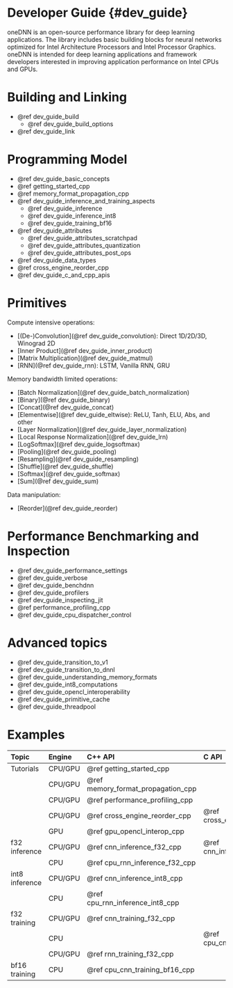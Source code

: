 Developer Guide {#dev_guide}
============================

oneDNN is an open-source performance library for deep learning applications.
The library includes basic building blocks for neural networks optimized
for Intel Architecture Processors and Intel Processor Graphics.
oneDNN is intended for deep learning applications and framework
developers interested in improving application performance
on Intel CPUs and GPUs.

# Building and Linking

 * @ref dev_guide_build
    * @ref dev_guide_build_options
 * @ref dev_guide_link

# Programming Model

 * @ref dev_guide_basic_concepts
 * @ref getting_started_cpp
 * @ref memory_format_propagation_cpp
 * @ref dev_guide_inference_and_training_aspects
   * @ref dev_guide_inference
   * @ref dev_guide_inference_int8
   * @ref dev_guide_training_bf16
 * @ref dev_guide_attributes
   * @ref dev_guide_attributes_scratchpad
   * @ref dev_guide_attributes_quantization
   * @ref dev_guide_attributes_post_ops
 * @ref dev_guide_data_types
 * @ref cross_engine_reorder_cpp
 * @ref dev_guide_c_and_cpp_apis

# Primitives

Compute intensive operations:
 * [(De-)Convolution](@ref dev_guide_convolution): Direct 1D/2D/3D, Winograd 2D
 * [Inner Product](@ref dev_guide_inner_product)
 * [Matrix Multiplication](@ref dev_guide_matmul)
 * [RNN](@ref dev_guide_rnn): LSTM, Vanilla RNN, GRU

Memory bandwidth limited operations:
 * [Batch Normalization](@ref dev_guide_batch_normalization)
 * [Binary](@ref dev_guide_binary)
 * [Concat](@ref dev_guide_concat)
 * [Elementwise](@ref dev_guide_eltwise): ReLU, Tanh, ELU, Abs, and other
 * [Layer Normalization](@ref dev_guide_layer_normalization)
 * [Local Response Normalization](@ref dev_guide_lrn)
 * [LogSoftmax](@ref dev_guide_logsoftmax)
 * [Pooling](@ref dev_guide_pooling)
 * [Resampling](@ref dev_guide_resampling)
 * [Shuffle](@ref dev_guide_shuffle)
 * [Softmax](@ref dev_guide_softmax)
 * [Sum](@ref dev_guide_sum)

Data manipulation:
 * [Reorder](@ref dev_guide_reorder)

# Performance Benchmarking and Inspection

 * @ref dev_guide_performance_settings
 * @ref dev_guide_verbose
 * @ref dev_guide_benchdnn
 * @ref dev_guide_profilers
 * @ref dev_guide_inspecting_jit
 * @ref performance_profiling_cpp
 * @ref dev_guide_cpu_dispatcher_control

# Advanced topics

 * @ref dev_guide_transition_to_v1
 * @ref dev_guide_transition_to_dnnl
 * @ref dev_guide_understanding_memory_formats
 * @ref dev_guide_int8_computations
 * @ref dev_guide_opencl_interoperability
 * @ref dev_guide_primitive_cache
 * @ref dev_guide_threadpool

# Examples

| Topic          | Engine   | C++ API                                | C API                        |
| :----          | :---     | :----                                  | :---                         |
| Tutorials      | CPU/GPU  | @ref getting_started_cpp               |                              |
|                | CPU/GPU  | @ref memory_format_propagation_cpp     |                              |
|                | CPU/GPU  | @ref performance_profiling_cpp         |                              |
|                | CPU/GPU  | @ref cross_engine_reorder_cpp          | @ref cross_engine_reorder_c  |
|                | GPU      | @ref gpu_opencl_interop_cpp            |                              |
| f32 inference  | CPU/GPU  | @ref cnn_inference_f32_cpp             | @ref cnn_inference_f32_c     |
|                | CPU      | @ref cpu_rnn_inference_f32_cpp         |                              |
| int8 inference | CPU/GPU  | @ref cnn_inference_int8_cpp            |                              |
|                | CPU      | @ref cpu_rnn_inference_int8_cpp        |                              |
| f32 training   | CPU/GPU  | @ref cnn_training_f32_cpp              |                              |
|                | CPU      |                                        | @ref cpu_cnn_training_f32_c  |
|                | CPU/GPU  | @ref rnn_training_f32_cpp              |                              |
| bf16 training  | CPU      | @ref cpu_cnn_training_bf16_cpp         |                              |
